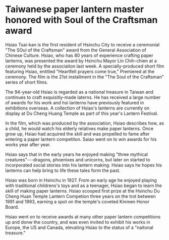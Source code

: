 # Taiwanese paper lantern master honored with Soul of the Craftsman award

Hsiao Tsai-kan is the first resident of Hsinchu City to receive a ceremonial "The SOul of the Craftsman" award from the General Association of Chinese Culture. Hsiao, who has 80 years of experience crafting paper lanterns, was presented the award by Hsinchu Mayor Lin Chih-chien at a ceremony held by the associaiton last week. A specially-produced short film featuring Hsiao, entitled "Heartfelt prayers come true," Premiered at the ceremony. The film is the 21st installment in the "The Soul of the Craftsman" series of short films.

The 94-year-old Hsiao is regarded as a national treasure in Taiwan and continues to craft exquisitly-made laterns. He has received a large number of awards for his work and hsi lanterns have previously featured in exhibitions overseas. A collection of Hsiao's lanterns are currently on display at Du Cheng Huang Temple as part of this year's Lantern Festival.

In the film, which was produced by the association, Hsiao describes how, as a child, he would watch his elderly relatives make paper lanterns. Once grow up, Hsiao had acquired the skill and was propelled to fame after entering a paper lantern competiton. Saiao went on to win awards for his works year after year.

Hsiao says that in the early years he enjoyed making "three mythical creatures"---dragons, phoenixes and unicorns, but later on started to incorporated social stories into his lantern making. Hsiao says he hopes his lanterns can help bring to life these tales form the past.

Hsiao was born in Hsinchu in 1927. From an early age he enjoyed playing with traditional childrens's toys and as a teenager, Hsiao began to learn the skill of making paper lanterns. Hsiao scooped first prize at the Hsinchu Du Cheng Huan Temple Lantern Competion three years on the trot between 1991 and 1993, earning a spot on the temple's coveted Kinmen Honor Board.

Hsiao went on to receive awards at many other paper lantern competitions up and donw the country, and was even invited to exhibit his works in Europe, the US and Canada, elevating Hsiao to the status of a "naitonal treasure."
